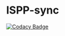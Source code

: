 # ISPP-sync
[![Codacy Badge](https://api.codacy.com/project/badge/Grade/d796fadd2074487082df2218efb5b083)](https://www.codacy.com/app/zavoloklom/ISPP-sync?utm_source=github.com&utm_medium=referral&utm_content=zavoloklom/ISPP-sync&utm_campaign=badger)
